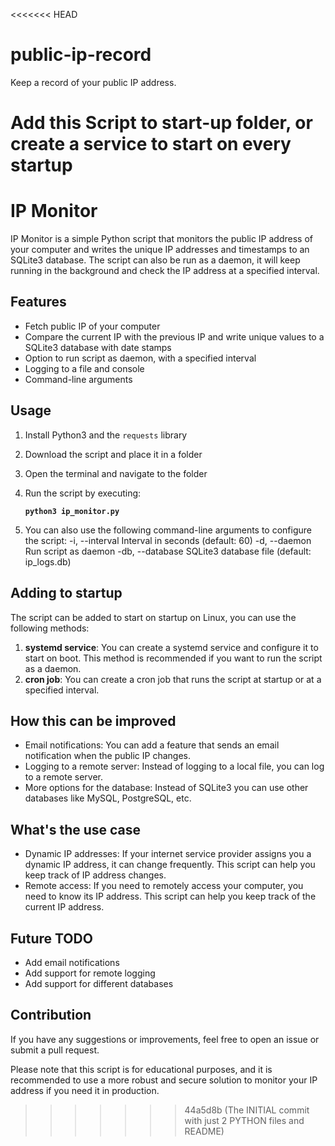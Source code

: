 <<<<<<< HEAD
# public-ip-record
Keep a record of your public IP address.

Add this Script to start-up folder, or create a service to start on every startup
=======
# IP Monitor

IP Monitor is a simple Python script that monitors the public IP address of your computer and writes the unique IP addresses and timestamps to an SQLite3 database. The script can also be run as a daemon, it will keep running in the background and check the IP address at a specified interval.

## Features

- Fetch public IP of your computer
- Compare the current IP with the previous IP and write unique values to a SQLite3 database with date stamps
- Option to run script as daemon, with a specified interval
- Logging to a file and console
- Command-line arguments

## Usage

1. Install Python3 and the `requests` library
2. Download the script and place it in a folder
3. Open the terminal and navigate to the folder
4. Run the script by executing:

   **`python3 ip_monitor.py`**

5. You can also use the following command-line arguments to configure the script:
   -i, --interval Interval in seconds (default: 60)
   -d, --daemon Run script as daemon
   -db, --database SQLite3 database file (default: ip_logs.db)

## Adding to startup

The script can be added to start on startup on Linux, you can use the following methods:

1. **systemd service**: You can create a systemd service and configure it to start on boot. This method is recommended if you want to run the script as a daemon.
2. **cron job**: You can create a cron job that runs the script at startup or at a specified interval.

## How this can be improved

- Email notifications: You can add a feature that sends an email notification when the public IP changes.
- Logging to a remote server: Instead of logging to a local file, you can log to a remote server.
- More options for the database: Instead of SQLite3 you can use other databases like MySQL, PostgreSQL, etc.

## What's the use case

- Dynamic IP addresses: If your internet service provider assigns you a dynamic IP address, it can change frequently. This script can help you keep track of IP address changes.
- Remote access: If you need to remotely access your computer, you need to know its IP address. This script can help you keep track of the current IP address.

## Future TODO

- Add email notifications
- Add support for remote logging
- Add support for different databases

## Contribution

If you have any suggestions or improvements, feel free to open an issue or submit a pull request.

Please note that this script is for educational purposes, and it is recommended to use a more robust and secure solution to monitor your IP address if you need it in production.
>>>>>>> 44a5d8b (The INITIAL commit with just 2 PYTHON files and README)

